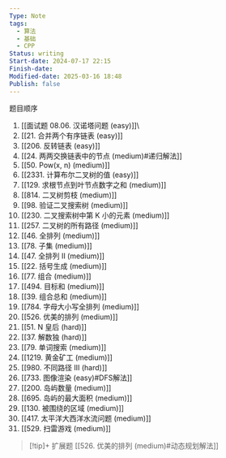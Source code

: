 ```yaml
---
Type: Note
tags:
  - 算法
  - 基础
  - CPP
Status: writing
Start-date: 2024-07-17 22:15
Finish-date: 
Modified-date: 2025-03-16 18:48
Publish: false
---
```

题目顺序
1. [[面试题 08.06. 汉诺塔问题 (easy)]]\
2. [[21. 合并两个有序链表 (easy)]]
3. [[206. 反转链表 (easy)]]
4. [[24. 两两交换链表中的节点 (medium)#递归解法]]
5. [[50. Pow(x, n)   (medium)]]
6. [[2331. 计算布尔二叉树的值 (easy)]]
7. [[129. 求根节点到叶节点数字之和 (medium)]]
8. [[814. 二叉树剪枝 (medium)]]
9. [[98. 验证二叉搜索树 (medium)]]
10. [[230. 二叉搜索树中第 K 小的元素 (medium)]]
11. [[257. 二叉树的所有路径 (medium)]]
12. [[46. 全排列 (medium)]]
13. [[78. 子集 (medium)]]
14. [[47. 全排列 II (medium)]]
15. [[22. 括号生成 (medium)]]
16. [[77. 组合 (medium)]]
17. [[494. 目标和 (medium)]]
18. [[39. 组合总和 (medium)]]
19. [[784. 字母大小写全排列 (medium)]]
20. [[526. 优美的排列 (medium)]]
21. [[51. N 皇后 (hard)]]
22. [[37. 解数独 (hard)]]
23. [[79. 单词搜索 (medium)]]
24. [[1219. 黄金矿工 (medium)]]
25. [[980. 不同路径 III (hard)]]
26. [[733. 图像渲染 (easy)#DFS解法]]
27. [[200. 岛屿数量 (medium)]]
28. [[695. 岛屿的最大面积 (medium)]]
29. [[130. 被围绕的区域 (medium)]]
30. [[417. 太平洋大西洋水流问题 (medium)]]
31. [[529. 扫雷游戏 (medium)]]



> [!tip]+ 扩展题
> [[526. 优美的排列 (medium)#动态规划解法]]

